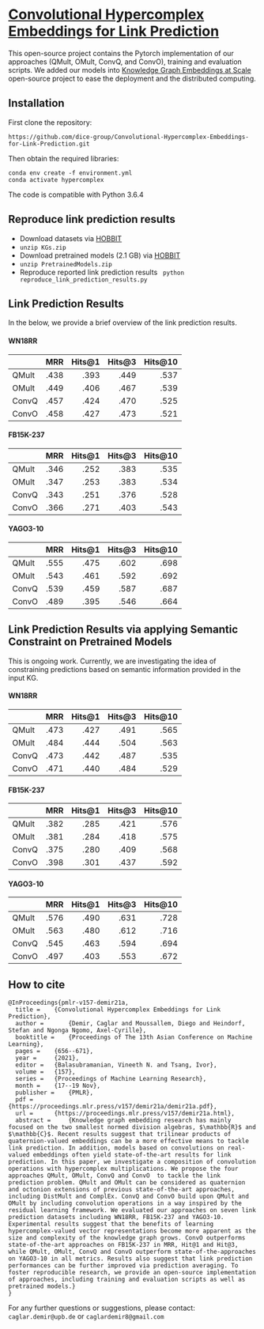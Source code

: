 # [Convolutional Hypercomplex Embeddings for Link Prediction](https://proceedings.mlr.press/v157/demir21a.html)
This open-source project contains the Pytorch implementation of our approaches (QMult, OMult, ConvQ, and ConvO), training and evaluation scripts. 
We added our models into [Knowledge Graph Embeddings at Scale](https://github.com/dice-group/DAIKIRI-Embedding) open-source project to ease the deployment and the distributed computing.

## Installation

First clone the repository:
```
https://github.com/dice-group/Convolutional-Hypercomplex-Embeddings-for-Link-Prediction.git
```
Then obtain the required libraries:
```
conda env create -f environment.yml
conda activate hypercomplex
```
The code is compatible with Python 3.6.4

## Reproduce link prediction results
- Download datasets via [HOBBIT](https://hobbitdata.informatik.uni-leipzig.de/KGE/ConvHyper/KGs.zip)
- ```unzip KGs.zip```
- Download pretrained models (2.1 GB) via [HOBBIT](https://hobbitdata.informatik.uni-leipzig.de/KGE/ConvHyper/PretrainedModels.zip)
- ```unzip PretrainedModels.zip```  
- Reproduce reported link prediction results ``` python reproduce_link_prediction_results.py```

## Link Prediction Results
In the below, we provide a brief overview of the link prediction results.
#### WN18RR
|         |   MRR | Hits@1 | Hits@3 | Hits@10  |
|---------|------:|-------:|-------:|--------:|
| QMult   |.438   |.393    |.449    |.537   | 
| OMult   |.449   |.406    |.467    |.539| 
| ConvQ   |.457   |.424    |.470    |.525| 
| ConvO   |.458   |.427    |.473    |.521| 

#### FB15K-237
|         |   MRR | Hits@1 | Hits@3 | Hits@10  |
|---------|------:|-------:|-------:|--------:|
| QMult   |.346   |.252    |.383    |.535   | 
| OMult   |.347   |.253    |.383    |.534| 
| ConvQ   |.343   |.251    |.376    |.528| 
| ConvO   |.366   |.271    |.403    |.543| 

#### YAGO3-10
|         |   MRR | Hits@1 | Hits@3 | Hits@10  |
|---------|------:|-------:|-------:|--------:|
| QMult   |.555   |.475    |.602    |.698   | 
| OMult   |.543   |.461    |.592    |.692| 
| ConvQ   |.539   |.459    |.587    |.687| 
| ConvO   |.489   |.395    |.546    |.664| 

## Link Prediction Results via applying Semantic Constraint on Pretrained Models
This is ongoing work. Currently, we are investigating the idea of constraining predictions based on semantic information provided in the input KG.
#### WN18RR
|         |   MRR | Hits@1 | Hits@3 | Hits@10  |
|---------|------:|-------:|-------:|--------: |
| QMult   |.473   |.427    |.491    |.565      | 
| OMult   |.484   |.444    |.504    |.563      | 
| ConvQ   |.473   |.442    |.487    |.535      | 
| ConvO   |.471   |.440    |.484    |.529      | 

#### FB15K-237
|         |   MRR | Hits@1 | Hits@3 | Hits@10  |
|---------|------:|-------:|-------:|---------:|
| QMult   |.382   |.285    |.421    |.576      | 
| OMult   |.381   |.284    |.418    |.575      | 
| ConvQ   |.375   |.280    |.409    |.568      | 
| ConvO   |.398   |.301    |.437    |.592      | 

#### YAGO3-10
|         |   MRR | Hits@1 | Hits@3 | Hits@10  |
|---------|------:|-------:|-------:|--------: |
| QMult   |.576   |.490    |.631    |.728      | 
| OMult   |.563   |.480    |.612    |.716      | 
| ConvQ   |.545   |.463    |.594    |.694      | 
| ConvO   |.497   |.403    |.553    |.672      | 


## How to cite
```
@InProceedings{pmlr-v157-demir21a,
  title = 	 {Convolutional Hypercomplex Embeddings for Link Prediction},
  author =       {Demir, Caglar and Moussallem, Diego and Heindorf, Stefan and Ngonga Ngomo, Axel-Cyrille},
  booktitle = 	 {Proceedings of The 13th Asian Conference on Machine Learning},
  pages = 	 {656--671},
  year = 	 {2021},
  editor = 	 {Balasubramanian, Vineeth N. and Tsang, Ivor},
  volume = 	 {157},
  series = 	 {Proceedings of Machine Learning Research},
  month = 	 {17--19 Nov},
  publisher =    {PMLR},
  pdf = 	 {https://proceedings.mlr.press/v157/demir21a/demir21a.pdf},
  url = 	 {https://proceedings.mlr.press/v157/demir21a.html},
  abstract = 	 {Knowledge graph embedding research has mainly focused on the two smallest normed division algebras, $\mathbb{R}$ and $\mathbb{C}$. Recent results suggest that trilinear products of quaternion-valued embeddings can be a more effective means to tackle link prediction. In addition, models based on convolutions on real-valued embeddings often yield state-of-the-art results for link prediction. In this paper, we investigate a composition of convolution operations with hypercomplex multiplications. We propose the four approaches QMult, OMult, ConvQ and ConvO  to tackle the link prediction problem. QMult and OMult can be considered as quaternion and octonion extensions of previous state-of-the-art approaches, including DistMult and ComplEx. ConvQ and ConvO build upon QMult and OMult by including convolution operations in a way inspired by the residual learning framework. We evaluated our approaches on seven link prediction datasets including WN18RR, FB15K-237 and YAGO3-10. Experimental results suggest that the benefits of learning hypercomplex-valued vector representations become more apparent as the size and complexity of the knowledge graph grows. ConvO outperforms state-of-the-art approaches on FB15K-237 in MRR, Hit@1 and Hit@3, while QMult, OMult, ConvQ and ConvO outperform state-of-the-approaches on YAGO3-10 in all metrics. Results also suggest that link prediction performances can be further improved via prediction averaging. To foster reproducible research, we provide an open-source implementation of approaches, including training and evaluation scripts as well as pretrained models.}
}
```

For any further questions or suggestions, please contact:  ```caglar.demir@upb.de``` or  ```caglardemir8@gmail.com```